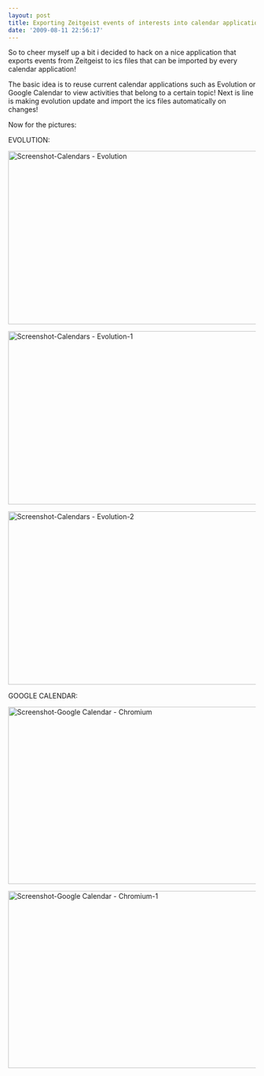 ```yaml
---
layout: post
title: Exporting Zeitgeist events of interests into calendar applications
date: '2009-08-11 22:56:17'
---
```


So to cheer myself up a bit i decided to hack on a nice application that exports events from Zeitgeist to ics files that can be imported by every calendar application!

The basic idea is to reuse current calendar applications such as Evolution or Google Calendar to view activities that belong to a certain topic! Next is line is making evolution update and import the ics files automatically on changes!

Now for the pictures:

EVOLUTION:

<a href="http://geekyogre.com/content/images/2009/08/Screenshot-Calendars-Evolution.png"><img class="alignnone size-full wp-image-778" title="Screenshot-Calendars - Evolution" src="http://geekyogre.com/content/images/2009/08/Screenshot-Calendars-Evolution.png" alt="Screenshot-Calendars - Evolution" width="605" height="352" /></a>

<a href="http://geekyogre.com/content/images/2009/08/Screenshot-Calendars-Evolution-1.png"><img class="alignnone size-full wp-image-780" title="Screenshot-Calendars - Evolution-1" src="http://geekyogre.com/content/images/2009/08/Screenshot-Calendars-Evolution-1.png" alt="Screenshot-Calendars - Evolution-1" width="605" height="352" /></a>

<a href="http://geekyogre.com/content/images/2009/08/Screenshot-Calendars-Evolution-2.png"><img class="alignnone size-full wp-image-781" title="Screenshot-Calendars - Evolution-2" src="http://geekyogre.com/content/images/2009/08/Screenshot-Calendars-Evolution-2.png" alt="Screenshot-Calendars - Evolution-2" width="605" height="352" /></a>

GOOGLE CALENDAR:

<a href="http://geekyogre.com/content/images/2009/08/Screenshot-Google-Calendar-Chromium.png"><img class="alignnone size-full wp-image-782" title="Screenshot-Google Calendar - Chromium" src="http://geekyogre.com/content/images/2009/08/Screenshot-Google-Calendar-Chromium.png" alt="Screenshot-Google Calendar - Chromium" width="605" height="360" /></a>

<a href="http://geekyogre.com/content/images/2009/08/Screenshot-Google-Calendar-Chromium-1.png"><img class="alignnone size-full wp-image-784" title="Screenshot-Google Calendar - Chromium-1" src="http://geekyogre.com/content/images/2009/08/Screenshot-Google-Calendar-Chromium-1.png" alt="Screenshot-Google Calendar - Chromium-1" width="605" height="360" /></a>